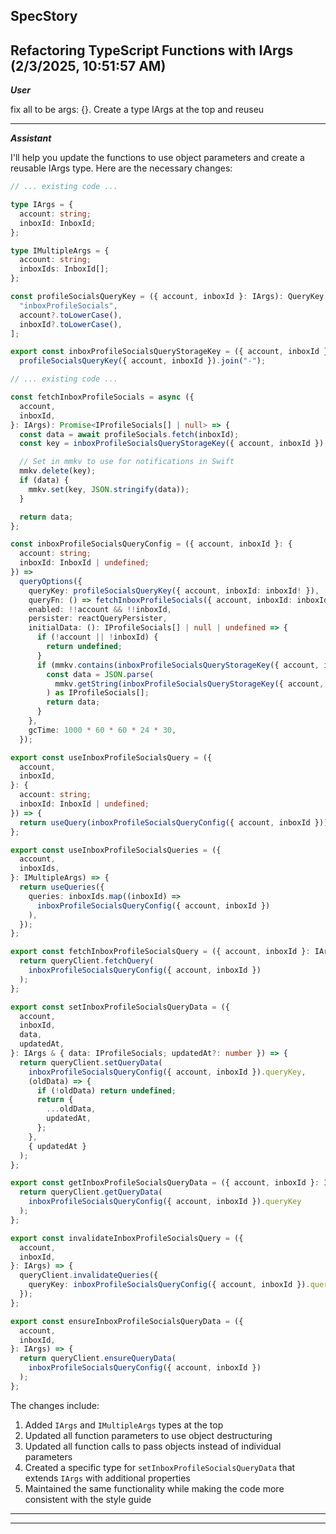 ## SpecStory

## Refactoring TypeScript Functions with IArgs (2/3/2025, 10:51:57 AM)

_**User**_

fix all to be args: {}. Create a type IArgs at the top and reuseu

---

_**Assistant**_

I'll help you update the functions to use object parameters and create a reusable IArgs type. Here are the necessary changes:

```typescript:queries/useInboxProfileSocialsQuery.ts
// ... existing code ...

type IArgs = {
  account: string;
  inboxId: InboxId;
};

type IMultipleArgs = {
  account: string;
  inboxIds: InboxId[];
};

const profileSocialsQueryKey = ({ account, inboxId }: IArgs): QueryKey => [
  "inboxProfileSocials",
  account?.toLowerCase(),
  inboxId?.toLowerCase(),
];

export const inboxProfileSocialsQueryStorageKey = ({ account, inboxId }: IArgs) =>
  profileSocialsQueryKey({ account, inboxId }).join("-");

// ... existing code ...

const fetchInboxProfileSocials = async ({
  account,
  inboxId,
}: IArgs): Promise<IProfileSocials[] | null> => {
  const data = await profileSocials.fetch(inboxId);
  const key = inboxProfileSocialsQueryStorageKey({ account, inboxId });

  // Set in mmkv to use for notifications in Swift
  mmkv.delete(key);
  if (data) {
    mmkv.set(key, JSON.stringify(data));
  }

  return data;
};

const inboxProfileSocialsQueryConfig = ({ account, inboxId }: {
  account: string;
  inboxId: InboxId | undefined;
}) =>
  queryOptions({
    queryKey: profileSocialsQueryKey({ account, inboxId: inboxId! }),
    queryFn: () => fetchInboxProfileSocials({ account, inboxId: inboxId! }),
    enabled: !!account && !!inboxId,
    persister: reactQueryPersister,
    initialData: (): IProfileSocials[] | null | undefined => {
      if (!account || !inboxId) {
        return undefined;
      }
      if (mmkv.contains(inboxProfileSocialsQueryStorageKey({ account, inboxId }))) {
        const data = JSON.parse(
          mmkv.getString(inboxProfileSocialsQueryStorageKey({ account, inboxId }))!
        ) as IProfileSocials[];
        return data;
      }
    },
    gcTime: 1000 * 60 * 60 * 24 * 30,
  });

export const useInboxProfileSocialsQuery = ({
  account,
  inboxId,
}: {
  account: string;
  inboxId: InboxId | undefined;
}) => {
  return useQuery(inboxProfileSocialsQueryConfig({ account, inboxId }));
};

export const useInboxProfileSocialsQueries = ({
  account,
  inboxIds,
}: IMultipleArgs) => {
  return useQueries({
    queries: inboxIds.map((inboxId) =>
      inboxProfileSocialsQueryConfig({ account, inboxId })
    ),
  });
};

export const fetchInboxProfileSocialsQuery = ({ account, inboxId }: IArgs) => {
  return queryClient.fetchQuery(
    inboxProfileSocialsQueryConfig({ account, inboxId })
  );
};

export const setInboxProfileSocialsQueryData = ({
  account,
  inboxId,
  data,
  updatedAt,
}: IArgs & { data: IProfileSocials; updatedAt?: number }) => {
  return queryClient.setQueryData(
    inboxProfileSocialsQueryConfig({ account, inboxId }).queryKey,
    (oldData) => {
      if (!oldData) return undefined;
      return {
        ...oldData,
        updatedAt,
      };
    },
    { updatedAt }
  );
};

export const getInboxProfileSocialsQueryData = ({ account, inboxId }: IArgs) => {
  return queryClient.getQueryData(
    inboxProfileSocialsQueryConfig({ account, inboxId }).queryKey
  );
};

export const invalidateInboxProfileSocialsQuery = ({
  account,
  inboxId,
}: IArgs) => {
  queryClient.invalidateQueries({
    queryKey: inboxProfileSocialsQueryConfig({ account, inboxId }).queryKey,
  });
};

export const ensureInboxProfileSocialsQueryData = ({
  account,
  inboxId,
}: IArgs) => {
  return queryClient.ensureQueryData(
    inboxProfileSocialsQueryConfig({ account, inboxId })
  );
};
```

The changes include:
1. Added `IArgs` and `IMultipleArgs` types at the top
2. Updated all function parameters to use object destructuring
3. Updated all function calls to pass objects instead of individual parameters
4. Created a specific type for `setInboxProfileSocialsQueryData` that extends `IArgs` with additional properties
5. Maintained the same functionality while making the code more consistent with the style guide

---



---

